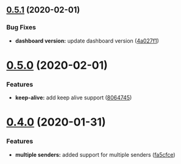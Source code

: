 ## [0.5.1](https://github.com/yarinvak/graphql-vision/compare/v0.5.0...v0.5.1) (2020-02-01)


### Bug Fixes

* **dashboard version:** update dashboard version ([4a027f1](https://github.com/yarinvak/graphql-vision/commit/4a027f17a241976df0ed8541153a4f49cfbc6062))

# [0.5.0](https://github.com/yarinvak/graphql-vision/compare/v0.4.0...v0.5.0) (2020-02-01)


### Features

* **keep-alive:** add keep alive support ([8064745](https://github.com/yarinvak/graphql-vision/commit/80647451d07eb889fae8d2b8f8a7ba6cc473f4a5))

# [0.4.0](https://github.com/yarinvak/graphql-vision/compare/v0.3.1...v0.4.0) (2020-01-31)


### Features

* **multiple senders:** added support for multiple senders ([fa5cfce](https://github.com/yarinvak/graphql-vision/commit/fa5cfceb8459802a4cc9d7af3e9af3f783656422))
